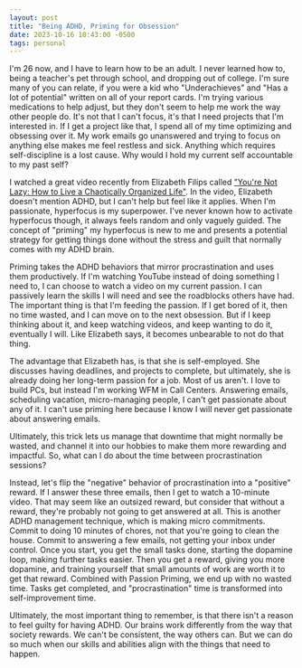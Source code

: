 ```yaml
---
layout: post
title: "Being ADHD, Priming for Obsession"
date: 2023-10-16 10:43:00 -0500
tags: personal
---
```


I'm 26 now, and I have to learn how to be an adult. I never learned how to, being a teacher's pet through school, and dropping out of college. I'm sure many of you can relate, if you were a kid who "Underachieves" and "Has a lot of potential" written on all of your report cards. I'm trying various medications to help adjust, but they don't seem to help me work the way other people do. It's not that I can't focus, it's that I need projects that I'm interested in. If I get a project like that, I spend all of my time optimizing and obsessing over it. My work emails go unanswered and trying to focus on anything else makes me feel restless and sick. Anything which requires self-discipline is a lost cause. Why would I hold my current self accountable to my past self?

I watched a great video recently from Elizabeth Filips called ["You're Not Lazy: How to Live a Chaotically Organized Life"](https://youtu.be/A2sSOOegAzg?si=6cbm9fbNuVBnnWOT). In the video, Elizabeth doesn't mention ADHD, but I can't help but feel like it applies. When I'm passionate, hyperfocus is my superpower. I've never known how to activate hyperfocus though, it always feels random and only vaguely guided. The concept of "priming" my hyperfocus is new to me and presents a potential strategy for getting things done without the stress and guilt that normally comes with my ADHD brain.

Priming takes the ADHD behaviors that mirror procrastination and uses them productively. If I'm watching YouTube instead of doing something I need to, I can choose to watch a video on my current passion. I can passively learn the skills I will need and see the roadblocks others have had. The important thing is that I'm feeding the passion. If I get bored of it, then no time wasted, and I can move on to the next obsession. But if I keep thinking about it, and keep watching videos, and keep wanting to do it, eventually I will. Like Elizabeth says, it becomes unbearable to not do that thing.

The advantage that Elizabeth has, is that she is self-employed. She discusses having deadlines, and projects to complete, but ultimately, she is already doing her long-term passion for a job. Most of us aren't. I love to build PCs, but instead I'm working WFM in Call Centers. Answering emails, scheduling vacation, micro-managing people, I can't get passionate about any of it. I can't use priming here because I know I will never get passionate about answering emails.

Ultimately, this trick lets us manage that downtime that might normally be wasted, and channel it into our hobbies to make them more rewarding and impactful. So, what can I do about the time between procrastination sessions?

Instead, let's flip the "negative" behavior of procrastination into a "positive" reward. If I answer these three emails, then I get to watch a 10-minute video. That may seem like an outsized reward, but consider that without a reward, they're probably not going to get answered at all. This is another ADHD management technique, which is making micro commitments. Commit to doing 10 minutes of chores, not that you're going to clean the house. Commit to answering a few emails, not getting your inbox under control. Once you start, you get the small tasks done, starting the dopamine loop, making further tasks easier. Then you get a reward, giving you more dopamine, and training yourself that small amounts of work are worth it to get that reward. Combined with Passion Priming, we end up with no wasted time. Tasks get completed, and "procrastination" time is transformed into self-improvement time.

Ultimately, the most important thing to remember, is that there isn't a reason to feel guilty for having ADHD. Our brains work differently from the way that society rewards. We can't be consistent, the way others can. But we can do so much when our skills and abilities align with the things that need to happen.
